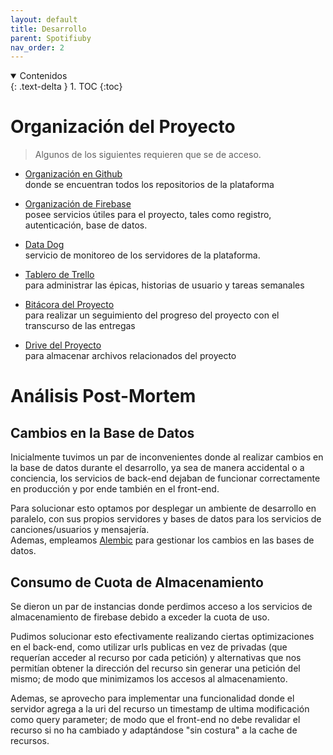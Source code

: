 ```yaml
---
layout: default
title: Desarrollo
parent: Spotifiuby
nav_order: 2
---
```


<details open markdown="block">
  <summary>
	Contenidos
  </summary>
  {: .text-delta }
1. TOC
{:toc}
</details>

# Organización del Proyecto

> Algunos de los siguientes requieren que se de acceso.

- [Organización en Github](https://github.com/taller2-grupo5-rostov-1c2022) \
  donde se encuentran todos los repositorios de la plataforma

- [Organización de Firebase](https://console.firebase.google.com/u/0/project/rostov-spotifiuby/overview) \
  posee servicios útiles para el proyecto, tales como registro, autenticación, base de datos.

- [Data Dog](https://app.datadoghq.com/infrastructure) \
  servicio de monitoreo de los servidores de la plataforma.

- [Tablero de Trello](https://trello.com/b/Kjg4LeEq/spotifiuby) \
  para administrar las épicas, historias de usuario y tareas semanales

- [Bitácora del Proyecto](https://docs.google.com/spreadsheets/d/1tFkrxioVGcj9Yy4X5Gez2n8S7ZMc2SEv-AUj2vXuvrg/edit#gid=0) \
  para realizar un seguimiento del progreso del proyecto con el transcurso de las entregas

- [Drive del Proyecto](https://drive.google.com/drive/folders/1VBf7WqJRDxUy6D87TiZ9oYl1o_7uy96w?usp=sharing) \
  para almacenar archivos relacionados del proyecto

# Análisis Post-Mortem

## Cambios en la Base de Datos

Inicialmente tuvimos un par de inconvenientes donde al realizar cambios en la base de datos durante el desarrollo, ya sea de manera accidental o a conciencia, los servicios de back-end dejaban de funcionar correctamente en producción y por ende también en el front-end.

Para solucionar esto optamos por desplegar un ambiente de desarrollo en paralelo, con sus propios servidores y bases de datos para los servicios de canciones/usuarios y mensajería. \
Ademas, empleamos [Alembic](https://alembic.sqlalchemy.org/en/latest/) para gestionar los cambios en las bases de datos.

## Consumo de Cuota de Almacenamiento

Se dieron un par de instancias donde perdimos acceso a los servicios de almacenamiento de firebase debido a exceder la cuota de uso.

Pudimos solucionar esto efectivamente realizando ciertas optimizaciones en el back-end, como utilizar urls publicas en vez de privadas (que requerían acceder al recurso por cada petición) y alternativas que nos permitían obtener la dirección del recurso sin generar una petición del mismo; de modo que minimizamos los accesos al almacenamiento.

Ademas, se aprovecho para implementar una funcionalidad donde el servidor agrega a la uri del recurso un timestamp de ultima modificación como query parameter; de modo que el front-end no debe revalidar el recurso si no ha cambiado y adaptándose "sin costura" a la cache de recursos.
